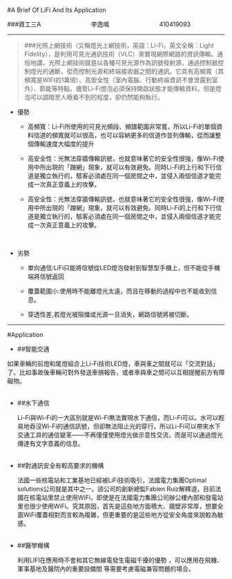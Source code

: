 #A Brief Of LiFi And Its Application

###資工三A   &emsp;&emsp;&emsp;&emsp;&emsp;&emsp;&emsp;&emsp;李逸鳴 &emsp;&emsp;&emsp;&emsp;&emsp;&emsp;&emsp;&emsp;410419093



***


>###光照上網技術（又稱燈光上網技術，英語：Li-Fi，英文全稱：Light Fidelity），是利用可見光通訊技術（VLC）來實現網際網路的資訊傳輸。通俗地講，光照上網技術就是以各種可見光源作為訊號發射源，通過控制器控制燈光的通斷，從而控制光源和終端接收器之間的通訊。它具有高頻寬（其頻寬是WIFI的1萬倍）、高安全性（室內電腦、行動終端資訊不會泄露到室外）、節能等特點。儘管Li-Fi燈泡必須保持開啟狀態才能傳輸資料，但是燈泡可以調暗至人眼看不到的程度，卻仍然能夠執行。

* 優勢
	- 高頻寬：Li-Fi所使用的可見光頻段、頻譜範圍非常寬，所以Li-Fi的單個資料信道的頻寬就可以很高，也可以容納更多的信道作並列傳輸，從而讓整個傳輸速度大幅度的提升

	- 高安全性：光無法穿牆傳輸訊號，也就意味著它的安全性很強，像Wi-Fi使用中所出現的「蹭網」現象，就可以有效避免。同時Li-Fi的上行和下行信道是獨立執行的，駭客必須處在同一個房間之中，並侵入兩個信道才能完成一次真正意義上的攻擊。
	- 高安全性：光無法穿牆傳輸訊號，也就意味著它的安全性很強，像Wi-Fi使用中所出現的「蹭網」現象，就可以有效避免。同時Li-Fi的上行和下行信道是獨立執行的，駭客必須處在同一個房間之中，並侵入兩個信道才能完成一次真正意義上的攻擊。



<br>

* 劣勢
	
	- 單向通信:LiFi只能將信號從LED燈泡發射到智慧型手機上，但不能從手機端將信號返回

	- 覆蓋範圍小:使用時不能離燈光太遠，而且在移動的過程中也不能收到信息。

	- 穿透性差,若燈光被阻擋或光源一旦消失，網路信號將被切斷。

***

#Application

* ##智能交通

 如果車輛的前燈和尾燈組合上Li-Fi技術LED燈，車與車之間就可以「交流對話」了。比如事故後車輛可對外發送車損報告，或者車與車之間可以互相提醒前方有障礙物。
   <br>
    <br>
 
 
 
* ##水下通信 

  Li-Fi與Wi-Fi的一大區別就是Wi-Fi無法實現水下通信，而Li-Fi可以。水可以輕易地吞沒Wi-Fi的通信訊號，但卻無法阻止光的穿行。所以Li-Fi可以帶來水下交通工具的通信變革——不再僅僅使用燈光做示意性交流，而是可以通過燈光傳達有文字意義的信息。
  <br>
    <br>
     


* ##對通訊安全有較高要求的機構


  法國一些核電站和工業基地已經被LiFi技術吸引，法國電力集團Optimal solutions公司就是其中之一。該公司的創新總監Fabien Ruiz解釋道，目前法國在核電站里禁止使用WiFi，即使是在法國電力集團公司辦公樓內部和發電站里也很少使用WiFi。究其原因，首先是這些地方面積大、牆壁非常厚，想要全面WiFi覆蓋相對而言較為複雜，但更重要的是這些地方從安全角度來說較為敏感。
    <br>
    <br>
    
    
* ##醫學機構

  利用LIFI在應用時不會和其它無線電發生電磁千擾的優勢 ，可以應用在飛機、軍事基地及醫院內的重要設備間 等需要考慮電磁兼容問題的場合。
 
    <br>
    <br>


